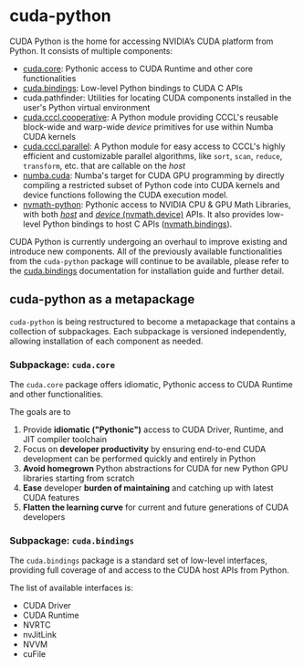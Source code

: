# cuda-python

CUDA Python is the home for accessing NVIDIA’s CUDA platform from Python. It consists of multiple components:

* [cuda.core](https://nvidia.github.io/cuda-python/cuda-core/latest): Pythonic access to CUDA Runtime and other core functionalities
* [cuda.bindings](https://nvidia.github.io/cuda-python/cuda-bindings/latest): Low-level Python bindings to CUDA C APIs
* cuda.pathfinder: Utilities for locating CUDA components installed in the user's Python virtual environment
* [cuda.cccl.cooperative](https://nvidia.github.io/cccl/python/cooperative): A Python module providing CCCL's reusable block-wide and warp-wide *device* primitives for use within Numba CUDA kernels
* [cuda.cccl.parallel](https://nvidia.github.io/cccl/python/parallel): A Python module for easy access to CCCL's highly efficient and customizable parallel algorithms, like `sort`, `scan`, `reduce`, `transform`, etc. that are callable on the *host*
* [numba.cuda](https://nvidia.github.io/numba-cuda/): Numba's target for CUDA GPU programming by directly compiling a restricted subset of Python code into CUDA kernels and device functions following the CUDA execution model.
* [nvmath-python](https://docs.nvidia.com/cuda/nvmath-python/latest): Pythonic access to NVIDIA CPU & GPU Math Libraries, with both [*host*](https://docs.nvidia.com/cuda/nvmath-python/latest/overview.html#host-apis) and [*device* (nvmath.device)](https://docs.nvidia.com/cuda/nvmath-python/latest/overview.html#device-apis) APIs. It also provides low-level Python bindings to host C APIs ([nvmath.bindings](https://docs.nvidia.com/cuda/nvmath-python/latest/bindings/index.html)).

CUDA Python is currently undergoing an overhaul to improve existing and introduce new components. All of the previously available functionalities from the `cuda-python` package will continue to be available, please refer to the [cuda.bindings](https://nvidia.github.io/cuda-python/cuda-bindings/latest) documentation for installation guide and further detail.

## cuda-python as a metapackage

`cuda-python` is being restructured to become a metapackage that contains a collection of subpackages. Each subpackage is versioned independently, allowing installation of each component as needed.

### Subpackage: `cuda.core`

The `cuda.core` package offers idiomatic, Pythonic access to CUDA Runtime and other functionalities.

The goals are to

1. Provide **idiomatic ("Pythonic")** access to CUDA Driver, Runtime, and JIT compiler toolchain
2. Focus on **developer productivity** by ensuring end-to-end CUDA development can be performed quickly and entirely in Python
3. **Avoid homegrown** Python abstractions for CUDA for new Python GPU libraries starting from scratch
4. **Ease** developer **burden of maintaining** and catching up with latest CUDA features
5. **Flatten the learning curve** for current and future generations of CUDA developers

### Subpackage: `cuda.bindings`

The `cuda.bindings` package is a standard set of low-level interfaces, providing full coverage of and access to the CUDA host APIs from Python.

The list of available interfaces is:

* CUDA Driver
* CUDA Runtime
* NVRTC
* nvJitLink
* NVVM
* cuFile
